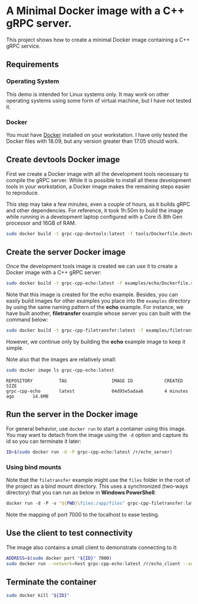 # A Minimal Docker image with a C++ gRPC server.

This project shows how to create a minimal Docker image containing a C++ gRPC
service.

## Requirements

### Operating System

This demo is intended for Linux systems only. It may work on other operating
systems using some form of virtual machine, but I have not tested it.

### Docker

You must have [Docker][docker-link] installed on your workstation. I have only
tested the Docker files with 18.09, but any version greater than 17.05 should
work.

## Create devtools Docker image

First we create a Docker image with all the development tools necessary to
compile the gRPC server. While it is possible to install all these development
tools in your workstation, a Docker image makes the remaining steps easier to
reproduce.

This step may take a few minutes, even a couple of hours, as it builds gRPC and other dependencies. For reference, it took 1h:50m to build the image while running in a development laptop configured with a Core i5 8th Gen processor and 16GB of RAM.

```bash
sudo docker build -t grpc-cpp-devtools:latest -f tools/Dockerfile.devtools tools
```

## Create the server Docker image

Once the development tools image is created we can use it to create a Docker
image with a C++ gRPC server:

```bash
sudo docker build -t grpc-cpp-echo:latest -f examples/echo/Dockerfile.server .
```

Note that this image is created for the echo example. Besides, you can easily build images for other examples you place into the `examples` directory by using the same naming pattern of the **echo** example. For instance, we have built another, **filetransfer** example whose server you can built with the command below:

```bash
sudo docker build -t grpc-cpp-filetransfer:latest -f examples/filetransfer/Dockerfile.server .
```

However, we continue only by building the **echo** example image to keep it simple.

Note also that the images are relatively small:

```bash
sudo docker image ls grpc-cpp-echo:latest
```

```console
REPOSITORY          TAG                 IMAGE ID            CREATED             SIZE
grpc-cpp-echo       latest              04d95e5adaa6        4 minutes ago       14.6MB
```

## Run the server in the Docker image

For general behavior, use `docker run` to start a container using this image. You may want to detach
from the image using the `-d` option and capture its id so you can terminate it
later:

```bash
ID=$(sudo docker run -d -P grpc-cpp-echo:latest /r/echo_server)
```

### Using bind mounts

Note that the `filetransfer` example might use the `files` folder in the root of the project as a bind mount directory. This uses a synchronized (two-ways directory) that you can run as below in **Windows PowerShell**:

```powershell
docker run -d -P -v "${PWD}\files:/app/files" grpc-cpp-filetransfer:latest /r/filetransfer_server
```

Note the mapping of port 7000 to the localhost to ease testing.

## Use the client to test connectivity

The image also contains a small client to demonstrate connecting to it:

```bash
ADDRESS=$(sudo docker port "${ID}" 7000)
sudo docker run --network=host grpc-cpp-echo:latest /r/echo_client --address "${ADDRESS}"
```

## Terminate the container

```bash
sudo docker kill "${ID}"
```

[docker-link]: https://www.docker.com/
